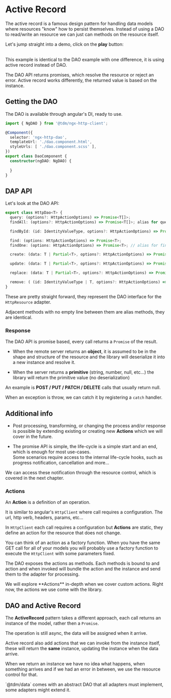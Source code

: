 <!--@tdm-example:PART-1-->
# Active Record
The active record is a famous design pattern for handling data
models where resources "know" how to persist themselves. Instead of
using a DAO to read/write an resource we can just can methods on the
resource itself.

Let's jump straight into a demo, click on the **play** button:
<!--@tdm-example:PART-1-->
<!--@tdm-example:PART-2-->
<br>
This example is identical to the DAO example with one difference, it is
using active record instead of DAO.

The DAO API returns promises, which resolve the resource or reject an
error. Active record works differently, the returned value is based on
the instance.

 

## Getting the DAO
The DAO is available through angular's DI, ready to use.

```ts
import { NgDAO } from '@tdm/ngx-http-client';

@Component({
  selector: 'ngx-http-dao',
  templateUrl: './dao.component.html',
  styleUrls: [ './dao.component.scss' ],
})
export class DaoComponent {
  constructor(ngDAO: NgDAO) {
  
  }
}
```

## DAP API
Let's look at the DAO API:

```ts
export class HttpDao<T> {
  query: (options?: HttpActionOptions) => Promise<T[]>;
  findAll: (options?: HttpActionOptions) => Promise<T[]>; alias for query

  findById: (id: IdentityValueType, options?: HttpActionOptions) => Promise<T>;

  find: (options: HttpActionOptions) => Promise<T>;
  findOne: (options: HttpActionOptions) => Promise<T>; // alias for find

  create: (data: T | Partial<T>, options?: HttpActionOptions) => Promise<T | void>;

  update: (data: T | Partial<T>, options?: HttpActionOptions) => Promise<T | void>;

  replace: (data: T | Partial<T>, options?: HttpActionOptions) => Promise<T | void>;

  remove: ( (id: IdentityValueType | T, options?: HttpActionOptions) => Promise<void> );
}
```

These are pretty straight forward, they represent the DAO interface
for the `HttpResource` adapter.

Adjacent methods with no empty line between them are alias methods, they
are identical.

### Response
The DAO API is promise based, every call returns a `Promise` of the
result.

  - When the remote server returns an **object**, it is assumed to be in
  the shape and structure of the resource and the library will
  deserialize it into a new instance and resolve it.
  
  - When the server returns a **primitive** (string, number, null, etc...)
  the library will return the primitive value (no deserialization)
    
  An example is **POST / PUT / PATCH / DELETE** calls that usually
  return null.

When an exception is throw, we can catch it by registering a `catch`
handler.

## Additional info

  - Post processing, transforming, or changing the process and/or
  response is possible by extending existing or creating new **Actions**
  which we will cover in the future. 
  
  - The promise API is simple, the life-cycle is a simple start and an
  end, which is enough for most use-cases.  
  Some scenarios require access to the internal life-cycle hooks, such
  as progress notification, cancellation and more...
  
  We can access these notification through the resource control, which
  is covered in the next chapter. 

### Actions
An **Action** is a definition of an operation.

It is similar to angular's `HttpClient` where call requires a
configuration. The url, http verb, headers, params, etc...

In `HttpClient` each call requires a configuration but **Actions** are
static, they define an action for the resource that does not change.

You can think of an action as a factory function. When you have the
same GET call for all of your models you will probably use a factory
function to execute the `HttpClient` with some parameters fixed.

The DAO exposes the actions as methods. Each methods is bound to and
action and when invoked will bundle the action and the instance and
send them to the adapter for processing.

<div class="info">
We will explore **Actions** in-depth when we cover custom actions. Right
now, the actions we use come with the library.
</div>

## DAO and Active Record
The **ActiveRecord** pattern takes a different approach, each call
returns an instance of the model, rather then a `Promise`.

The operation is still async, the data will be assigned when it arrive.

Active record also add actions that we can invoke from the instance
itself, these will return the **same** instance, updating the instance
when the data arrive.

When we return an instance we have no idea what happens, when something
arrives and if we had an error in between, we use the resource control
for that.

 
<div class="alert">
`@tdm/data` comes with an abstract DAO that all adapters must implement,
some adapters might extend it.
</div> 
<!--@tdm-example:PART-2-->

